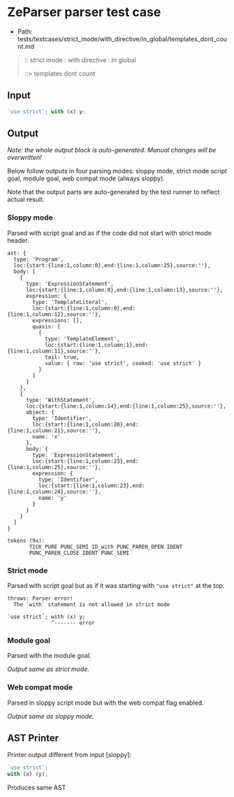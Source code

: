 # ZeParser parser test case

- Path: tests/testcases/strict_mode/with_directive/in_global/templates_dont_count.md

> :: strict mode : with directive : in global
>
> ::> templates dont count

## Input

`````js
`use strict`; with (x) y;
`````

## Output

_Note: the whole output block is auto-generated. Manual changes will be overwritten!_

Below follow outputs in four parsing modes: sloppy mode, strict mode script goal, module goal, web compat mode (always sloppy).

Note that the output parts are auto-generated by the test runner to reflect actual result.

### Sloppy mode

Parsed with script goal and as if the code did not start with strict mode header.

`````
ast: {
  type: 'Program',
  loc:{start:{line:1,column:0},end:{line:1,column:25},source:''},
  body: [
    {
      type: 'ExpressionStatement',
      loc:{start:{line:1,column:0},end:{line:1,column:13},source:''},
      expression: {
        type: 'TemplateLiteral',
        loc:{start:{line:1,column:0},end:{line:1,column:12},source:''},
        expressions: [],
        quasis: [
          {
            type: 'TemplateElement',
            loc:{start:{line:1,column:1},end:{line:1,column:11},source:''},
            tail: true,
            value: { raw: 'use strict', cooked: 'use strict' }
          }
        ]
      }
    },
    {
      type: 'WithStatement',
      loc:{start:{line:1,column:14},end:{line:1,column:25},source:''},
      object: {
        type: 'Identifier',
        loc:{start:{line:1,column:20},end:{line:1,column:21},source:''},
        name: 'x'
      },
      body: {
        type: 'ExpressionStatement',
        loc:{start:{line:1,column:23},end:{line:1,column:25},source:''},
        expression: {
          type: 'Identifier',
          loc:{start:{line:1,column:23},end:{line:1,column:24},source:''},
          name: 'y'
        }
      }
    }
  ]
}

tokens (9x):
       TICK_PURE PUNC_SEMI ID_with PUNC_PAREN_OPEN IDENT
       PUNC_PAREN_CLOSE IDENT PUNC_SEMI
`````

### Strict mode

Parsed with script goal but as if it was starting with `"use strict"` at the top.

`````
throws: Parser error!
  The `with` statement is not allowed in strict mode

`use strict`; with (x) y;
              ^------- error
`````


### Module goal

Parsed with the module goal.

_Output same as strict mode._

### Web compat mode

Parsed in sloppy script mode but with the web compat flag enabled.

_Output same as sloppy mode._

## AST Printer

Printer output different from input [sloppy]:

````js
`use strict`;
with (x) (y);
````

Produces same AST
